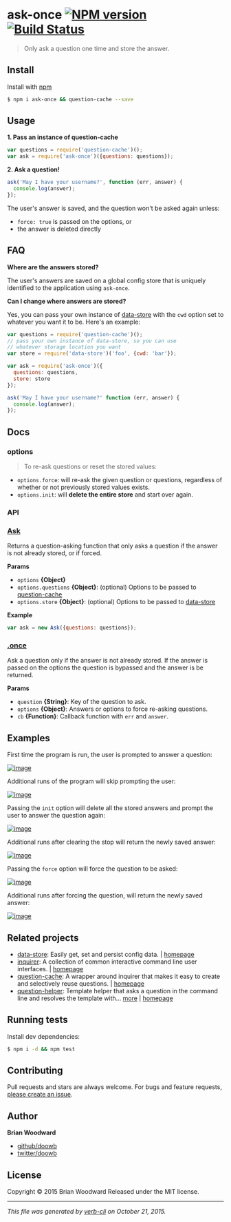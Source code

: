 # ask-once [![NPM version](https://badge.fury.io/js/ask-once.svg)](http://badge.fury.io/js/ask-once)  [![Build Status](https://travis-ci.org/doowb/ask-once.svg)](https://travis-ci.org/doowb/ask-once)

> Only ask a question one time and store the answer.

## Install

Install with [npm](https://www.npmjs.com/)

```sh
$ npm i ask-once && question-cache --save
```

## Usage

**1. Pass an instance of question-cache**

```js
var questions = require('question-cache')();
var ask = require('ask-once')({questions: questions});
```

**2. Ask a question!**

```js
ask('May I have your username?', function (err, answer) {
  console.log(answer);
});
```

The user's answer is saved, and the question won't be asked again unless:

* `force: true` is passed on the options, or
* the answer is deleted directly

## FAQ

**Where are the answers stored?**

The user's answers are saved on a global config store that is uniquely identified to the application using `ask-once`.

**Can I change where answers are stored?**

Yes, you can pass your own instance of [data-store](https://github.com/jonschlinkert/data-store) with the `cwd` option set to whatever you want it to be. Here's an example:

```js
var questions = require('question-cache')();
// pass your own instance of data-store, so you can use
// whatever storage location you want
var store = require('data-store')('foo', {cwd: 'bar'});

var ask = require('ask-once')({
  questions: questions,
  store: store
});

ask('May I have your username?' function (err, answer) {
  console.log(answer);
});
```

## Docs

### options

> To re-ask questions or reset the stored values:

* `options.force`: will re-ask the given question or questions, regardless of whether or not previously stored values exists.
* `options.init`: will **delete the entire store** and start over again.

### API

### [Ask](index.js#L27)

Returns a question-asking function that only asks a question if the answer is not already stored, or if forced.

**Params**

* `options` **{Object}**
* `options.questions` **{Object}**: (optional) Options to be passed to [question-cache](https://github.com/jonschlinkert/question-cache)
* `options.store` **{Object}**: (optional) Options to be passed to [data-store](https://github.com/jonschlinkert/data-store)

**Example**

```js
var ask = new Ask({questions: questions});
```

### [.once](index.js#L74)

Ask a question only if the answer is not already stored. If
the answer is passed on the options the question is bypassed
and the answer is be returned.

**Params**

* `question` **{String}**: Key of the question to ask.
* `options` **{Object}**: Answers or options to force re-asking questions.
* `cb` **{Function}**: Callback function with `err` and `answer`.

## Examples

First time the program is run, the user is prompted to answer a question:

[![image](https://cloud.githubusercontent.com/assets/995160/9158076/78bf87e6-3ede-11e5-8bbc-dac8a55353c2.png)](https://www.npmjs.com/)

Additional runs of the program will skip prompting the user:

[![image](https://cloud.githubusercontent.com/assets/995160/9158091/ec592b58-3ede-11e5-8f18-4fc4b1327d2b.png)](https://github.com/jonschlinkert/data-store)

Passing the `init` option will delete all the stored answers and prompt the user to answer the question again:

[![image](https://cloud.githubusercontent.com/assets/995160/9158111/22e24ff6-3edf-11e5-95c9-bc2314367557.png)](index.js#L27)

Additional runs after clearing the stop will return the newly saved answer:

[![image](https://cloud.githubusercontent.com/assets/995160/9158120/43c16d60-3edf-11e5-8d85-a98b029fd743.png)](https://github.com/jonschlinkert/question-cache)

Passing the `force` option will force the question to be asked:

[![image](https://cloud.githubusercontent.com/assets/995160/9158137/740bef0e-3edf-11e5-898d-d9ce72f28ad2.png)](https://github.com/jonschlinkert/data-store)

Additional runs after forcing the question, will return the newly saved answer:

[![image](https://cloud.githubusercontent.com/assets/995160/9158144/8fd63550-3edf-11e5-8daa-b19fa251bc66.png)](index.js#L74)

## Related projects

* [data-store](https://www.npmjs.com/package/data-store): Easily get, set and persist config data. | [homepage](https://github.com/jonschlinkert/data-store)
* [inquirer](https://www.npmjs.com/package/inquirer): A collection of common interactive command line user interfaces. | [homepage](https://github.com/sboudrias/Inquirer.js)
* [question-cache](https://www.npmjs.com/package/question-cache): A wrapper around inquirer that makes it easy to create and selectively reuse questions. | [homepage](https://github.com/jonschlinkert/question-cache)
* [question-helper](https://www.npmjs.com/package/question-helper): Template helper that asks a question in the command line and resolves the template with… [more](https://www.npmjs.com/package/question-helper) | [homepage](https://github.com/doowb/question-helper)

## Running tests

Install dev dependencies:

```sh
$ npm i -d && npm test
```

## Contributing

Pull requests and stars are always welcome. For bugs and feature requests, [please create an issue](https://github.com/doowb/ask-once/issues/new).

## Author

**Brian Woodward**

+ [github/doowb](https://github.com/doowb)
+ [twitter/doowb](http://twitter.com/doowb)

## License

Copyright © 2015 Brian Woodward
Released under the MIT license.

***

_This file was generated by [verb-cli](https://github.com/assemble/verb-cli) on October 21, 2015._